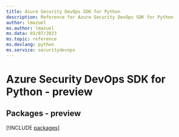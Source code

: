 ```yaml
---
title: Azure Security DevOps SDK for Python
description: Reference for Azure Security DevOps SDK for Python
author: lmazuel
ms.author: lmazuel
ms.data: 03/07/2023
ms.topic: reference
ms.devlang: python
ms.service: securitydevops
---
```

# Azure Security DevOps SDK for Python - preview
## Packages - preview
[!INCLUDE [packages](security-devops-index.md)]